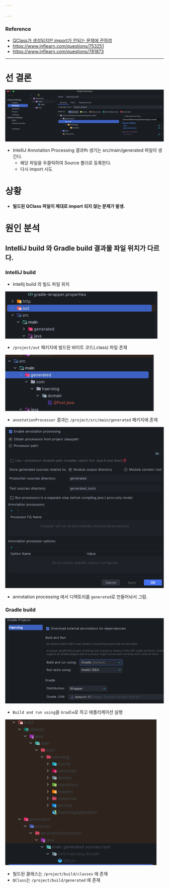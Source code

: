 ```yaml
---

---
```

### Reference

- [QClass가 생성되지만 import가 안되는 문제에 관하여](https://www.inflearn.com/questions/736214)
- https://www.inflearn.com/questions/753251
- https://www.inflearn.com/questions/781873

---

# 선 결론


![](attachments/Pasted%20image%2020231216190409.png)


- IntelliJ Annotation Processing 결과fh 생기는 src/main/generated 파일이 생긴다.
	- 해당 파일을 우클릭하여 Source 폴더로 등록한다.
	- 다시 import 시도


# 상황

- **빌드된 QClass 파일이 제대로 import 되지 않는 문제가 발생.**

# 원인 분석

## IntelliJ build 와 Gradle build 결과물 파일 위치가 다르다.

### IntelliJ build

- Intellij build 의 빌드 파일 위치

![](attachments/Pasted%20image%2020231213211051.png)

- `/project/out` 패키지에 빌드된 바이트 코드(.class) 파일 존재

![](attachments/Pasted%20image%2020231213211252.png)

- `annotationProcessor` 결과는 `/project/src/main/generated` 패키지에 존재

![400](attachments/Pasted%20image%2020231216185516.png)

- annotation processing 에서 디렉토리를 `generated`로 만들어놔서 그럼.

### Gradle build 

![500](attachments/Pasted%20image%2020231213211411.png)

- `Build and run using`을 `Gradle`로 하고 애플리케이션 실행

![](attachments/Pasted%20image%2020231213211611.png)

- 빌드된 클래스는 `/project/build/classes` 에 존재
- `QClass`는 `/project/build/generated` 에 존재

